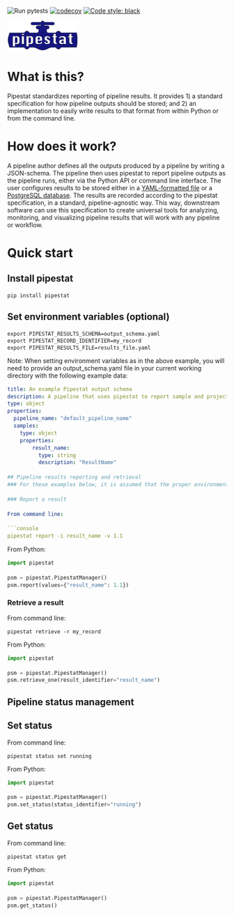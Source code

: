 ![Run pytests](https://github.com/pepkit/pipestat/workflows/Run%20pytests/badge.svg)
[![codecov](https://codecov.io/gh/pepkit/pipestat/branch/master/graph/badge.svg?token=O07MXSQZ32)](https://codecov.io/gh/pepkit/pipestat)
[![Code style: black](https://img.shields.io/badge/code%20style-black-000000.svg)](https://github.com/psf/black)

<img src="https://raw.githubusercontent.com/pepkit/pipestat/master/docs/img/pipestat_logo.svg?sanitize=true" alt="pipestat" height="70"/><br>

# What is this?

Pipestat standardizes reporting of pipeline results. It provides 1) a standard specification for how pipeline outputs should be stored; and 2) an implementation to easily write results to that format from within Python or from the command line.

# How does it work?

A pipeline author defines all the outputs produced by a pipeline by writing a JSON-schema. The pipeline then uses pipestat to report pipeline outputs as the pipeline runs, either via the Python API or command line interface. The user configures results to be stored either in a [YAML-formatted file](https://yaml.org/spec/1.2/spec.html) or a [PostgreSQL database](https://www.postgresql.org/). The results are recorded according to the pipestat specification, in a standard, pipeline-agnostic way. This way, downstream software can use this specification to create universal tools for analyzing, monitoring, and visualizing pipeline results that will work with any pipeline or workflow.


# Quick start

## Install pipestat

```console
pip install pipestat
```

## Set environment variables (optional)

```console
export PIPESTAT_RESULTS_SCHEMA=output_schema.yaml
export PIPESTAT_RECORD_IDENTIFIER=my_record
export PIPESTAT_RESULTS_FILE=results_file.yaml
```
Note: When setting environment variables as in the above example, you will need to provide an output_schema.yaml file in your current working directory with the following example data:
```yaml
title: An example Pipestat output schema
description: A pipeline that uses pipestat to report sample and project level results.
type: object
properties:
  pipeline_name: "default_pipeline_name"
  samples:
    type: object
    properties:
        result_name:
          type: string
          description: "ResultName"

## Pipeline results reporting and retrieval
### For these examples below, it is assumed that the proper environment variables (see above) have been set.

### Report a result

From command line:

```console
pipestat report -i result_name -v 1.1
```

From Python:

```python
import pipestat

psm = pipestat.PipestatManager()
psm.report(values={"result_name": 1.1})
```

### Retrieve a result

From command line:

```console
pipestat retrieve -r my_record
```

From Python:

```python
import pipestat

psm = pipestat.PipestatManager()
psm.retrieve_one(result_identifier="result_name")
```

## Pipeline status management

## Set status

From command line:

```console
pipestat status set running
```

From Python:

```python
import pipestat

psm = pipestat.PipestatManager()
psm.set_status(status_identifier="running")
```

## Get status

From command line:

```console
pipestat status get
```

From Python:

```python
import pipestat

psm = pipestat.PipestatManager()
psm.get_status()
```
